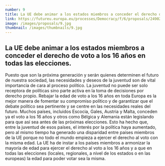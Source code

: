 ```yaml
---
number: 9
title: La UE debe animar a los estados miembros a conceder el derecho de voto a los 16 años en todas las elecciones.
link: https://futureu.europa.eu/processes/Democracy/f/6/proposals/249024
image: /images/proposals/9.jpg
thumbnail: /images/thumbnails/9.jpg
---
```


## La UE debe animar a los estados miembros a conceder __el derecho de voto a los 16 años__ en todas las elecciones.

Puesto que son la próxima generación y serán quienes determinen el futuro de nuestra sociedad, las necesidades y deseos de la juventud son de vital importancia de cara al proceso político. La juventud no puede ser solo receptora de políticas sino parte activa en la toma de decisiones por derecho propio. Rebajar la edad de voto a los 16 años en toda Europa es la mejor manera de fomentar su compromiso político y de garantizar que el debate político sea pertinente y se centre en las necesidades reales del futuro. Muchos países, incluidos Escocia, Gales, Austria y Malta, conceden ya el voto a los 16 años y otros como Bélgica y Alemania están legislando para que así sea antes de las próximas elecciones. Esto ha hecho que, entre la juventud de esos países, el interés por la política haya aumentado, pero al mismo tiempo ha generado una disparidad entre países miembros de la UE porque no todo el mundo empieza a ejercer el derecho al voto con la misma edad. La UE ha de instar a los países miembros a armonizar la mayoría de edad para ejercer el derecho al voto a los 16 años y a que en todas las elecciones (locales, regionales, a nivel de los estados o en las europeas) la edad para poder votar sea la misma.
